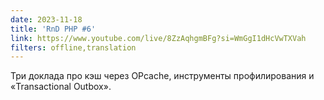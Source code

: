 ```yaml
---
date: 2023-11-18
title: 'RnD PHP #6'
link: https://www.youtube.com/live/8ZzAqhgmBFg?si=WmGgI1dHcVwTXVah
filters: offline,translation
---
```


Три доклада про кэш через OPcache, инструменты профилирования и «Transactional Outbox».
